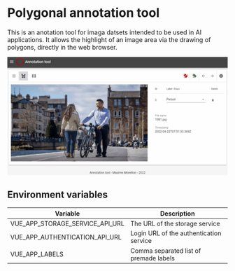 # Polygonal annotation tool

This is an anotation tool for imaga datsets intended to be used in AI applications. 
It allows the highlight of an image area via the drawing of polygons, directly in the web browser.

<p align="center">
  <img src="./docs/annotation_tool_polygon.gif">
</p>

## Environment variables
| Variable | Description |
| --- | --- | 
| VUE_APP_STORAGE_SERVICE_API_URL | The URL of the storage service |
| VUE_APP_AUTHENTICATION_API_URL | Login URL of the authentication service |
| VUE_APP_LABELS | Comma separated list of premade labels |
